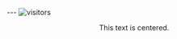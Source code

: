 --- ![visitors](https://visitor-badge.glitch.me/badge?page_id=mdnuruzzamanKALLOL&left_color=green&right_color=red)


<div style="text-align:center">This text is centered.</div>
